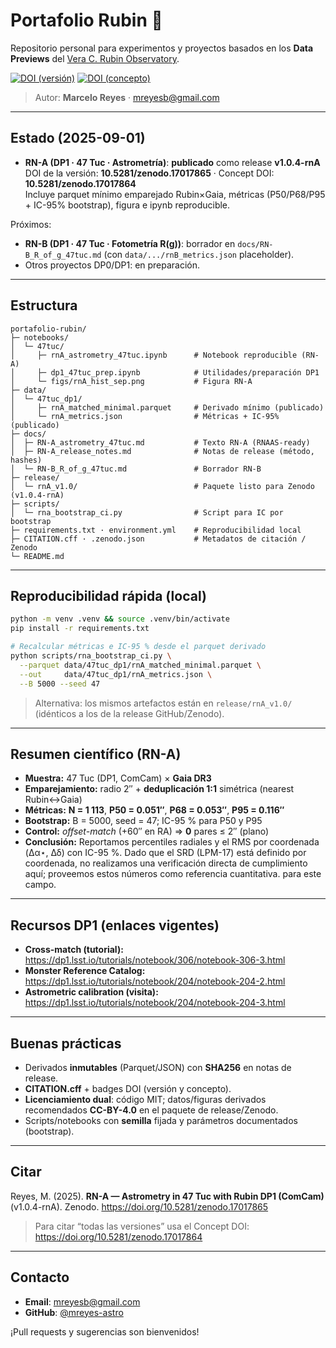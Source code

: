 # Portafolio Rubin 🔭

Repositorio personal para experimentos y proyectos basados en los **Data Previews** del [Vera C. Rubin Observatory](https://www.lsst.org/).

[![DOI (versión)](https://zenodo.org/badge/DOI/10.5281/zenodo.17017865.svg)](https://doi.org/10.5281/zenodo.17017865)
[![DOI (concepto)](https://zenodo.org/badge/DOI/10.5281/zenodo.17017864.svg)](https://doi.org/10.5281/zenodo.17017864)

> Autor: **Marcelo Reyes** · [mreyesb@gmail.com](mailto:mreyesb@gmail.com)

---

## Estado (2025-09-01)

- **RN-A (DP1 · 47 Tuc · Astrometría)**: **publicado** como release **v1.0.4-rnA**  
  DOI de la versión: **10.5281/zenodo.17017865** · Concept DOI: **10.5281/zenodo.17017864**  
  Incluye parquet mínimo emparejado Rubin×Gaia, métricas (P50/P68/P95 + IC-95% bootstrap), figura e ipynb reproducible.

Próximos:
- **RN-B (DP1 · 47 Tuc · Fotometría R(g))**: borrador en `docs/RN-B_R_of_g_47tuc.md` (con `data/.../rnB_metrics.json` placeholder).
- Otros proyectos DP0/DP1: en preparación.

---

## Estructura

```text
portafolio-rubin/
├─ notebooks/
│  └─ 47tuc/
│     ├─ rnA_astrometry_47tuc.ipynb      # Notebook reproducible (RN-A)
│     ├─ dp1_47tuc_prep.ipynb            # Utilidades/preparación DP1
│     └─ figs/rnA_hist_sep.png           # Figura RN-A
├─ data/
│  └─ 47tuc_dp1/
│     ├─ rnA_matched_minimal.parquet     # Derivado mínimo (publicado)
│     └─ rnA_metrics.json                # Métricas + IC-95% (publicado)
├─ docs/
│  ├─ RN-A_astrometry_47tuc.md           # Texto RN-A (RNAAS-ready)
│  ├─ RN-A_release_notes.md              # Notas de release (método, hashes)
│  └─ RN-B_R_of_g_47tuc.md               # Borrador RN-B
├─ release/
│  └─ rnA_v1.0/                          # Paquete listo para Zenodo (v1.0.4-rnA)
├─ scripts/
│  └─ rna_bootstrap_ci.py                # Script para IC por bootstrap
├─ requirements.txt · environment.yml    # Reproducibilidad local
├─ CITATION.cff · .zenodo.json           # Metadatos de citación / Zenodo
└─ README.md
```

---

## Reproducibilidad rápida (local)

```bash
python -m venv .venv && source .venv/bin/activate
pip install -r requirements.txt

# Recalcular métricas e IC-95 % desde el parquet derivado
python scripts/rna_bootstrap_ci.py \
  --parquet data/47tuc_dp1/rnA_matched_minimal.parquet \
  --out     data/47tuc_dp1/rnA_metrics.json \
  --B 5000 --seed 47
```

> Alternativa: los mismos artefactos están en `release/rnA_v1.0/` (idénticos a los de la release GitHub/Zenodo).

---

## Resumen científico (RN-A)

- **Muestra:** 47 Tuc (DP1, ComCam) × **Gaia DR3**  
- **Emparejamiento:** radio 2″ + **deduplicación 1:1** simétrica (nearest Rubin↔Gaia)  
- **Métricas:** **N = 1 113**, **P50 = 0.051″**, **P68 = 0.053″**, **P95 = 0.116″**  
- **Bootstrap:** B = 5000, seed = 47; IC-95 % para P50 y P95  
- **Control:** *offset-match* (+60″ en RA) ⇒ **0** pares ≤ 2″ (plano)  
- **Conclusión:** Reportamos percentiles radiales y el RMS por coordenada (Δα⋆, Δδ) con IC-95 %. Dado que el SRD (LPM-17) está definido por coordenada, no realizamos una verificación directa de cumplimiento aquí; proveemos estos números como referencia cuantitativa. para este campo.

---

## Recursos DP1 (enlaces vigentes)

- **Cross-match (tutorial):** https://dp1.lsst.io/tutorials/notebook/306/notebook-306-3.html  
- **Monster Reference Catalog:** https://dp1.lsst.io/tutorials/notebook/204/notebook-204-2.html  
- **Astrometric calibration (visita):** https://dp1.lsst.io/tutorials/notebook/204/notebook-204-3.html

---

## Buenas prácticas

- Derivados **inmutables** (Parquet/JSON) con **SHA256** en notas de release.
- **CITATION.cff** + badges DOI (versión y concepto).
- **Licenciamiento dual**: código MIT; datos/figuras derivados recomendados **CC-BY-4.0** en el paquete de release/Zenodo.
- Scripts/notebooks con **semilla** fijada y parámetros documentados (bootstrap).

---

## Citar

Reyes, M. (2025). **RN-A — Astrometry in 47 Tuc with Rubin DP1 (ComCam)** (v1.0.4-rnA). Zenodo. https://doi.org/10.5281/zenodo.17017865  
> Para citar “todas las versiones” usa el Concept DOI: https://doi.org/10.5281/zenodo.17017864

---

## Contacto

- **Email**: [mreyesb@gmail.com](mailto:mreyesb@gmail.com)  
- **GitHub**: [@mreyes-astro](https://github.com/mreyes-astro)

¡Pull requests y sugerencias son bienvenidos!

